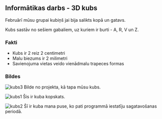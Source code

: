 ## Informātikas darbs - 3D kubs

Februārī mūsu grupai kubiņš jai bija salikts kopā un gatavs.

Kubs sastāv no sešiem gabaliem, uz kuriem ir burti - A, R, V un Z.

### Fakti
- Kubs ir 2 reiz 2 centimetri
- Malu biezums ir 2 milimetri
- Savienojuma vietas veido vienādmalu trapeces formas

### Bildes
![kubs3](https://user-images.githubusercontent.com/61495750/81149681-5a814680-8f87-11ea-800d-182df2cb5eb0.jpeg)
Bilde no projekta, kā tapa mūsu kubs.

![kubs1](https://user-images.githubusercontent.com/61495750/81079246-ffecd980-8ef7-11ea-9ced-cb9fb6584370.jpeg)
Šis ir kuba kopskats.

![kubs2](https://user-images.githubusercontent.com/61495750/81079449-3aef0d00-8ef8-11ea-9bad-4f4defb671b3.jpeg)
Šī ir kuba mana puse, ko pati programmā iestatīju sagatavošanas periodā.
